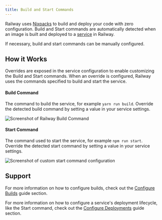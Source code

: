 ```yaml
---
title: Build and Start Commands
---
```


Railway uses [Nixpacks](/reference/nixpacks) to build and deploy your code with zero configuration.  Build and Start commands are automatically detected when an image is built and deployed to a [service](/reference/services) in Railway.

If necessary, build and start commands can be manually configured.

## How it Works

Overrides are exposed in the service configuration to enable customizing the Build and Start commands.  When an override is configured, Railway uses the commands specified to build and start the service.

#### Build Command

The command to build the service, for example `yarn run build`. Override the detected build command by setting a value in your service settings.

<Image
src="https://res.cloudinary.com/railway/image/upload/v1664564851/docs/build-command_vhuify.png"
alt="Screenshot of Railway Build Command"
layout="responsive"
width={745} height={238} quality={80} />

#### Start Command

The command used to start the service, for example `npm run start`.  Override the detected start command by setting a value in your service settings.

<Image
src="https://res.cloudinary.com/railway/image/upload/v1637798815/docs/custom-start-command_a8vcxs.png"
alt="Screenshot of custom start command configuration"
layout="intrinsic"
width={1302} height={408} quality={80} />

## Support

For more information on how to configure builds, check out the [Configure Builds](/how-to/configure-builds) guide section.

For more information on how to configure a service's deployment lifecycle, like the Start command, check out the [Configure Deployments](/how-to/configure-deployments) guide section.